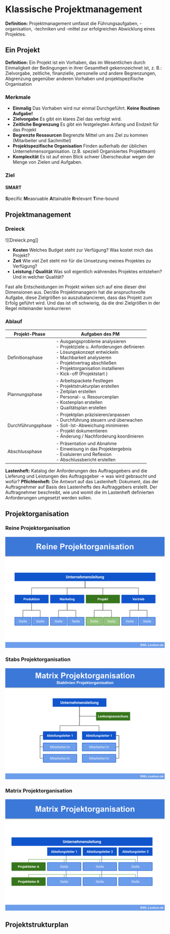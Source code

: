 # Klassische Projektmanagement
**Definition:** 
	Projektmanagement umfasst die Führungsaufgaben, -organisation, -techniken und -mittel zur erfolgreichen Abwicklung eines Projektes.
## Ein Projekt
**Definition:**
	Ein Projekt ist ein Vorhaben, das im Wesentlichen durch Einmaligkeit der Bedingungen in ihrer Gesamtheit gekennzeichnet ist, z. B.: Zielvorgabe, zeitliche, finanzielle, personelle und andere Begrenzungen, Abgrenzung gegenüber anderen Vorhaben und projektspezifische Organisation 
### Merkmale
- **Einmalig**
  Das Vorhaben wird nur einmal Durchgeführt. **Keine Routinen Aufgabe!**
- **Zielvorgabe**
  Es gibt ein klares Ziel das verfolgt wird.
- **Zeitliche Begrenzung**
  Es gibt ein festgelegten Anfang und Endzeit für das Projekt
- **Begrenzte Ressourcen**
  Begrenzte Mittel um ans Ziel zu kommen (Mitarbeiter und Sachmittel)
- **Projektspezifische Organisation**
  Finden außerhalb der üblichen Unternehmensorganisation. (z.B. speziell Organisiertes Projektteam)
- **Komplexität**
  Es ist auf einen Blick schwer Überscheubar wegen der Menge von Zielen und Aufgaben.
### Ziel
#### SMART
**S**pecific
**M**easruable
**A**ttainable
**R**relevant
**T**ime-bound

## Projektmanagement
### Dreieck
![[Dreieck.png]]
- **Kosten**
  Welches Budget steht zur Verfügung? Was kostet mich das Projekt?
- **Zeit**
  Wie viel Zeit steht mir für die Umsetzung meines Projektes zu Verfügung?
- **Leistung / Qualität**
  Was soll eigentlich währendes Projektes entstehen? Und in welcher Qualität?

Fast alle Entscheidungen im Projekt wirken sich auf eine dieser drei Dimensionen aus.
Der/die Projektmanagerin hat die anspruchsvolle Aufgabe, diese Zielgrößen so
auszubalancieren, dass das Projekt zum Erfolg geführt wird. Und das ist oft schwierig,
da die drei Zielgrößen in der Regel miteinander konkurrieren

### Ablauf
| Projekt-Phase      | Aufgaben des PM                                                                                                                                                                                                                              |
| ------------------ | -------------------------------------------------------------------------------------------------------------------------------------------------------------------------------------------------------------------------------------------- |
| Definitionsphase   | - Ausgangsprobleme analysieren<br>- Projektziele u. Anforderungen definieren<br>- Lösungskonzept entwickeln<br>- Machbarkeit analysieren<br>- Projektvertrag abschließen<br>- Projektorganisation installieren<br>- Kick-off (Projektstart ) |
| Plannungsphase     | - Arbeitspackete Festlegen<br>- Projektstrukturplan erstellen<br>- Zeitplan erstellen<br>- Personal- u. Resourcenplan<br>- Kostenplan erstellen<br>- Qualitätsplan erstellen                                                                 |
| Durchführungsphase | - Projektplan präzisieren/anpassen<br>- Durchführung steuern und überwachen<br>- Soll-Ist-Abweichung minimieren<br>- Projekt dokumentieren<br>- Änderung / Nachforderung koordinieren                                                        |
| Abschlussphase     | - Präsentation und Abnahme<br>- Einweisung in das Projektergebnis<br>- Evaluieren und Reflexion<br>- Abschlussbericht erstellen                                                                                                              |
**Lastenheft:**
	Katalog der Anforderungen des Auftragsgebers and die Lieferung und Leistungen des Auftragsgeber  -> was wird gebraucht und wofür?
**Pflichtenheft:**
	Die Antwort auf das Lastenheft: Dokument, das der Auftragnehmer auf Basis des Lastenhefts des Auftraggebers erstellt. Der Auftragnehmer beschreibt, wie und womit die im Lastenheft definierten Anforderungen umgesetzt werden sollen.
## Projektorganisation

### Reine Projektorganisation
![Reine](../assets/reine-projektorganisation.png)
### Stabs Projektorganisation
![](../assets/stablinien-projektorganisation.png)
### Matrix Projektorganisation
![](../assets/matrix-projektorganisation.png)
## Projektstrukturplan

